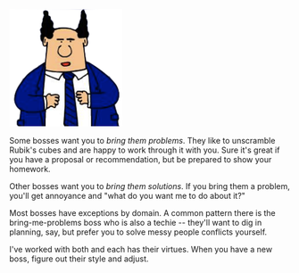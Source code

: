 <!--
.. title: Bring Me {Problems,Solutions} Bosses
.. slug: problem-or-solution-boss
.. date: 2023-12-16 15:00
.. tags:
.. category: 
.. link: 
.. description: 
.. type: text
-->

<img class="alignright" title="Pointy-Haired-Boss" src="/f/Pointy-Haired_Boss.png" alt="Pointy Haired Boss" width=40%>

Some bosses want you to *bring them problems*. They like to unscramble
Rubik's cubes and are happy to work through it with you. Sure it's great if you have a proposal or recommendation,
but be prepared to show your homework.

Other bosses want you to *bring them solutions*. If you
bring them a problem, you'll get annoyance and "what do you want
me to do about it?"

Most bosses have exceptions by domain. A common pattern there is
the bring-me-problems boss who is also a techie -- they'll want to
dig in planning, say, but prefer you to solve messy people conflicts
yourself.

I've worked with both and each has their virtues. When you have a new
boss, figure out their style and adjust.
